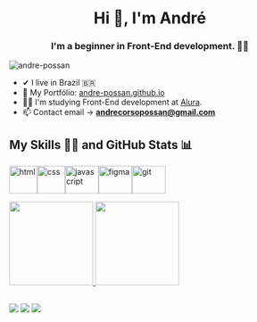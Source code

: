 <h1 align="center">Hi 👋, I'm André</h1>
<h3 align="center">I'm a beginner in Front-End development. 👨‍💻</h3>

<p align="left"> <img src="https://komarev.com/ghpvc/?username=andre-possam&label=Profile%20views&color=0e75b6&style=flat" alt="andre-possan" /> </p>

- ✔ I live in Brazil 🇧🇷
- :scroll: My Portfólio: <a href="https://andre-possan.github.io/">andre-possan.github.io</a>
- :man_student: I'm studying Front-End development at <a href="https://www.alura.com.br/">Alura</a>. 
- 📫 Contact email → **andrecorsopossan@gmail.com**

## My Skills :man_technologist:  and  GitHub Stats :bar_chart:

<img aling="center" alt="html" height="50" width="50" src="https://cdn.jsdelivr.net/gh/devicons/devicon/icons/html5/html5-plain.svg"><img aling="center" alt="css" height="50" width="50" src="https://cdn.jsdelivr.net/gh/devicons/devicon/icons/css3/css3-plain.svg"><img aling="center" alt="javascript" height="50" width="60" src="https://cdn.jsdelivr.net/gh/devicons/devicon/icons/javascript/javascript-plain.svg"><img aling="center" alt="figma" height="50" width="60" src="https://cdn.jsdelivr.net/gh/devicons/devicon/icons/figma/figma-original.svg"/><img aling="center" alt="git" height="50" width="60" src="https://cdn.jsdelivr.net/gh/devicons/devicon/icons/git/git-original.svg" />

<a href="https://github.com/andre-possan">
<img height="150em" src="https://github-readme-stats.vercel.app/api/top-langs/?username=andre-possan&langs_count=7&border_color=334152&bg_color=DEG,111e2e,010810&title_color=fff&text_color=b7d1e6&layout=compact"/>
<img height="150em" src="https://github-readme-stats.vercel.app/api?username=andre-possan&show_icons=true&border_color=334152&bg_color=DEG,010810,111e2e&title_color=fff&text_color=b7d1e6&include_all_commits=true&count_private=true"/>
</a>

##  

<a href="https://www.youtube.com/channel/UCKzQzQKAzqBikUPEFh2SZPA" target="_blank"><img src="https://img.shields.io/badge/YouTube-FF0000?style=for-the-badge&logo=youtube&logoColor=white" target="_blank"></a>
<a href="https://discord.gg/qCSaTbV" target="_blank"><img src="https://img.shields.io/badge/Discord-7289DA?style=for-the-badge&logo=discord&logoColor=white" target="_blank"></a>
<a href = "mailto:andrecorsopossan@gmail.com"><img src="https://img.shields.io/badge/-Gmail-%23333?style=for-the-badge&logo=gmail&logoColor=white" target="_blank"></a>
